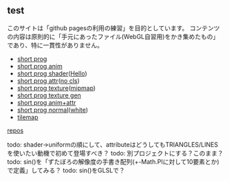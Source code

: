 ## test
このサイトは「github pagesの利用の練習」を目的としています。
コンテンツの内容は原則的に「手元にあったファイル(WebGL自習用)をかき集めたもの」であり、特に一貫性がありません。
+ [short prog](junk/short01.html)
+ [short prog anim](junk/short02.html)
+ [short prog shader](junk/short03.html)([Hello](junk/short08.html))
+ [short prog attr](junk/short04.html)([no cls](junk/short04.1.html))
+ [short prog texture](junk/short05.html)([mipmap](junk/short05.1.html))
+ [short prog texture gen](junk/short09.html)
+ [short prog anim+attr](junk/short06.html)
+ [short prog normal](junk/short10.html)([white](junk/short10.1.html))
+ [tilemap](tilemaps/mapwebgl.html)

[repos](https://github.com/diska/diska.github.io)

todo: shader->uniformの順にして、attributeはどうしてもTRIANGLES/LINESを使いたい動機で初めて登場すべき？
todo: 別プロジェクトにする？このまま？
todo: sin()を「ずたぼろの解像度の手書き配列(+-Math.PIに対して10要素とか)で定義」してみる？
todo: sin()をGLSLで？